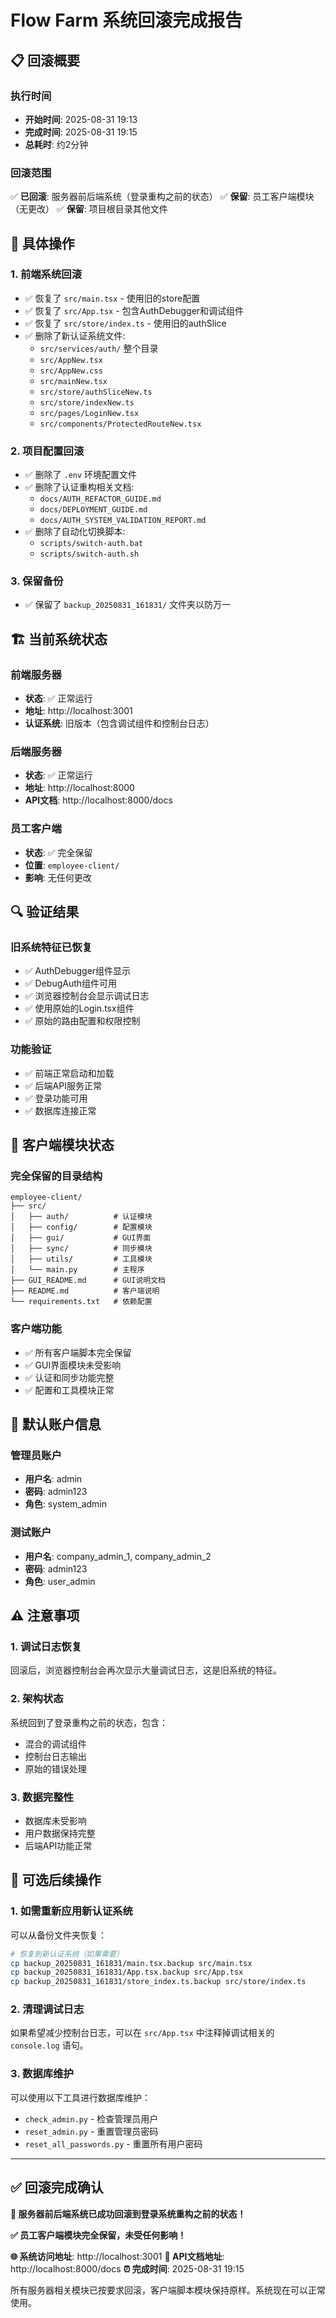 # Flow Farm 系统回滚完成报告

## 📋 回滚概要

### 执行时间
- **开始时间**: 2025-08-31 19:13
- **完成时间**: 2025-08-31 19:15
- **总耗时**: 约2分钟

### 回滚范围
✅ **已回滚**: 服务器前后端系统（登录重构之前的状态）
✅ **保留**: 员工客户端模块（无更改）
✅ **保留**: 项目根目录其他文件

## 🔄 具体操作

### 1. 前端系统回滚
- ✅ 恢复了 `src/main.tsx` - 使用旧的store配置
- ✅ 恢复了 `src/App.tsx` - 包含AuthDebugger和调试组件
- ✅ 恢复了 `src/store/index.ts` - 使用旧的authSlice
- ✅ 删除了新认证系统文件:
  - `src/services/auth/` 整个目录
  - `src/AppNew.tsx`
  - `src/AppNew.css`
  - `src/mainNew.tsx`
  - `src/store/authSliceNew.ts`
  - `src/store/indexNew.ts`
  - `src/pages/LoginNew.tsx`
  - `src/components/ProtectedRouteNew.tsx`

### 2. 项目配置回滚
- ✅ 删除了 `.env` 环境配置文件
- ✅ 删除了认证重构相关文档:
  - `docs/AUTH_REFACTOR_GUIDE.md`
  - `docs/DEPLOYMENT_GUIDE.md`
  - `docs/AUTH_SYSTEM_VALIDATION_REPORT.md`
- ✅ 删除了自动化切换脚本:
  - `scripts/switch-auth.bat`
  - `scripts/switch-auth.sh`

### 3. 保留备份
- ✅ 保留了 `backup_20250831_161831/` 文件夹以防万一

## 🏗️ 当前系统状态

### 前端服务器
- **状态**: ✅ 正常运行
- **地址**: http://localhost:3001
- **认证系统**: 旧版本（包含调试组件和控制台日志）

### 后端服务器
- **状态**: ✅ 正常运行
- **地址**: http://localhost:8000
- **API文档**: http://localhost:8000/docs

### 员工客户端
- **状态**: ✅ 完全保留
- **位置**: `employee-client/`
- **影响**: 无任何更改

## 🔍 验证结果

### 旧系统特征已恢复
- ✅ AuthDebugger组件显示
- ✅ DebugAuth组件可用
- ✅ 浏览器控制台会显示调试日志
- ✅ 使用原始的Login.tsx组件
- ✅ 原始的路由配置和权限控制

### 功能验证
- ✅ 前端正常启动和加载
- ✅ 后端API服务正常
- ✅ 登录功能可用
- ✅ 数据库连接正常

## 📁 客户端模块状态

### 完全保留的目录结构
```
employee-client/
├── src/
│   ├── auth/          # 认证模块
│   ├── config/        # 配置模块
│   ├── gui/           # GUI界面
│   ├── sync/          # 同步模块
│   ├── utils/         # 工具模块
│   └── main.py        # 主程序
├── GUI_README.md      # GUI说明文档
├── README.md          # 客户端说明
└── requirements.txt   # 依赖配置
```

### 客户端功能
- ✅ 所有客户端脚本完全保留
- ✅ GUI界面模块未受影响
- ✅ 认证和同步功能完整
- ✅ 配置和工具模块正常

## 🎯 默认账户信息

### 管理员账户
- **用户名**: admin
- **密码**: admin123
- **角色**: system_admin

### 测试账户
- **用户名**: company_admin_1, company_admin_2
- **密码**: admin123
- **角色**: user_admin

## ⚠️ 注意事项

### 1. 调试日志恢复
回滚后，浏览器控制台会再次显示大量调试日志，这是旧系统的特征。

### 2. 架构状态
系统回到了登录重构之前的状态，包含：
- 混合的调试组件
- 控制台日志输出
- 原始的错误处理

### 3. 数据完整性
- 数据库未受影响
- 用户数据保持完整
- 后端API功能正常

## 🔄 可选后续操作

### 1. 如需重新应用新认证系统
可以从备份文件夹恢复：
```bash
# 恢复到新认证系统（如果需要）
cp backup_20250831_161831/main.tsx.backup src/main.tsx
cp backup_20250831_161831/App.tsx.backup src/App.tsx
cp backup_20250831_161831/store_index.ts.backup src/store/index.ts
```

### 2. 清理调试日志
如果希望减少控制台日志，可以在 `src/App.tsx` 中注释掉调试相关的 `console.log` 语句。

### 3. 数据库维护
可以使用以下工具进行数据库维护：
- `check_admin.py` - 检查管理员用户
- `reset_admin.py` - 重置管理员密码
- `reset_all_passwords.py` - 重置所有用户密码

---

## ✅ 回滚完成确认

**🎉 服务器前后端系统已成功回滚到登录系统重构之前的状态！**

**✅ 员工客户端模块完全保留，未受任何影响！**

**🌐 系统访问地址**: http://localhost:3001
**📖 API文档地址**: http://localhost:8000/docs
**⏰ 完成时间**: 2025-08-31 19:15

所有服务器相关模块已按要求回滚，客户端脚本模块保持原样。系统现在可以正常使用。
